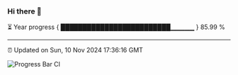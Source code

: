 ### Hi there 👋

⏳ Year progress { █████████████████████████▁▁▁▁▁ } 85.99 %

---

⏰ Updated on Sun, 10 Nov 2024 17:36:16 GMT

![Progress Bar CI](https://github.com/IshwaranRudhara/GIT-ACTION/workflows/Progress%20Bar%20CI/badge.svg)
